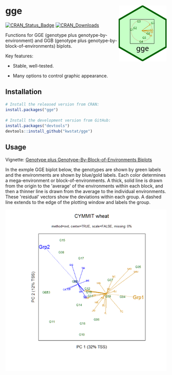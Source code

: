 # gge <img src="figure/gge_logo_150.png" align="right" />

[![CRAN_Status_Badge](http://www.r-pkg.org/badges/version/gge)](https://cran.r-project.org/package=gge)
[![CRAN_Downloads](https://cranlogs.r-pkg.org/badges/gge)](https://cranlogs.r-pkg.org/badges/gge)


Functions for GGE (genotype plus genotype-by-environment) and GGB (genotype plus genotype-by-block-of-environments) biplots.

Key features:

* Stable, well-tested.

* Many options to control graphic appearance.

## Installation

```R
# Install the released version from CRAN:
install.packages("gge")

# Install the development version from GitHub:
install.packages("devtools")
devtools::install_github("kwstat/gge")
```
## Usage

Vignette:
[Genotype plus Genotype-By-Block-of-Environments Biplots](https://rawgit.com/kwstat/gge/master/vignettes/gge_examples.html)

In the exmple GGE biplot below, the genotypes are shown by green labels and the environments are shown by blue/gold labels. Each color determines a mega-environment or block-of-environments.  A thick, solid line is drawn from the origin to the 'average' of the environments within each block, and then a thinner line is drawn from the average to the individual environments.  These 'residual' vectors show the deviations within each group.  A dashed line extends to the edge of the plotting window and labels the group.

![gge](figure/crossa_wheat.png?raw=true)

